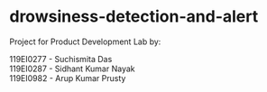 # drowsiness-detection-and-alert
Project for Product Development Lab by:

119EI0277 - Suchismita Das<br>
119EI0287 - Sidhant Kumar Nayak<br>
119EI0982 - Arup Kumar Prusty<br>

